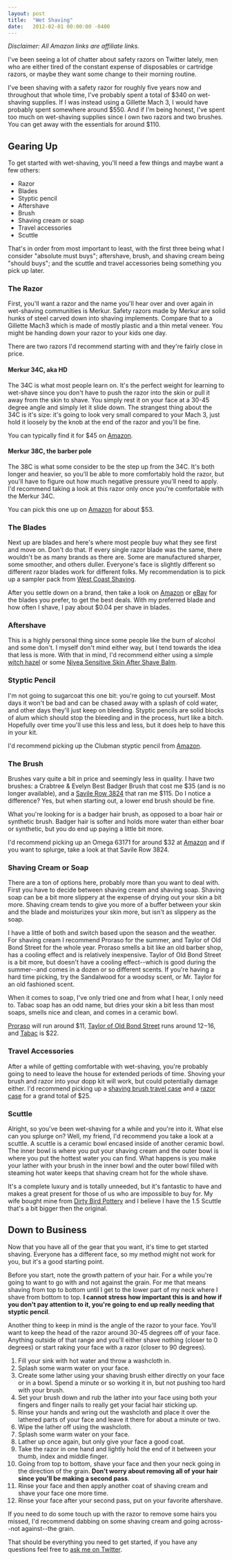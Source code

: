 ```yaml
---
layout: post
title:  "Wet Shaving"
date:   2012-02-01 00:00:00 -0400
---
```

_Disclaimer: All Amazon links are affiliate links._

I've been seeing a lot of chatter about safety razors on Twitter lately, men who are either tired of the constant expense of disposables or cartridge razors, or maybe they want some change to their morning routine.

I've been shaving with a safety razor for roughly five years now and throughout that whole time, I've probably spent a total of $340 on wet-shaving supplies. If I was instead using a Gillette Mach 3, I would have probably spent somewhere around $550. And if I'm being honest, I've spent too much on wet-shaving supplies since I own two razors and two brushes. You can get away with the essentials for around $110.

## Gearing Up

To get started with wet-shaving, you'll need a few things and maybe want a few others:

- Razor
- Blades
- Styptic pencil
- Aftershave
- Brush
- Shaving cream or soap
- Travel accessories
- Scuttle

That's in order from most important to least, with the first three being what I consider "absolute must buys"; aftershave, brush, and shaving cream being "should buys"; and the scuttle and travel accessories being something you pick up later.

### The Razor

First, you'll want a razor and the name you'll hear over and over again in wet-shaving communities is Merkur. Safety razors made by Merkur are solid hunks of steel carved down into shaving implements. Compare that to a Gillette Mach3 which is made of mostly plastic and a thin metal veneer. You might be handing down your razor to your kids one day.

There are two razors I'd recommend starting with and they're fairly close in price.

#### Merkur 34C, aka HD

The 34C is what most people learn on. It's the perfect weight for learning to wet-shave since you don't have to push the razor into the skin or pull it away from the skin to shave. You simply rest it on your face at a 30-45 degree angle and simply let it slide down. The strangest thing about the 34C is it's size: it's going to look very small compared to your Mach 3, just hold it loosely by the knob at the end of the razor and you'll be fine.

You can typically find it for $45 on [Amazon](http://www.amazon.com/gp/product/B001LYAQ9E/ref=as_li_ss_tl?ie=UTF8&tag=wesslife-20&linkCode=as2&camp=1789&creative=390957&creativeASIN=B001LYAQ9E).

#### Merkur 38C, the barber pole

The 38C is what some consider to be the step up from the 34C. It's both longer and heavier, so you'll be able to more comfortably hold the razor, but you'll have to figure out how much negative pressure you'll need to apply. I'd recommend taking a look at this razor only once you're comfortable with the Merkur 34C.

You can pick this one up on [Amazon](http://www.amazon.com/gp/product/B000RJUZMW/ref=as_li_ss_tl?ie=UTF8&tag=wesslife-20&linkCode=as2&camp=1789&creative=390957&creativeASIN=B000RJUZMW) for about $53.

### The Blades

Next up are blades and here's where most people buy what they see first and move on. Don't do that. If every single razor blade was the same, there wouldn't be as many brands as there are. Some are manufactured sharper, some smoother, and others duller. Everyone's face is slightly different so different razor blades work for different folks. My recommendation is to pick up a sampler pack from [West Coast Shaving](http://www.westcoastshaving.com/Sample-Packs_c_1.html).

After you settle down on a brand, then take a look on [Amazon](http://www.amazon.com/mn/search/?_encoding=UTF8&x=0&tag=wesslife-20&linkCode=ur2&y=0&camp=1789&creative=390957&field-keywords=razor%20blade%20sampler&url=search-alias%3Dhpc#/ref=nb_sb_noss_1?url=search-alias=hpc) or [eBay](http://www.ebay.com/sch/i.html?_nkw=personna+razor+blade+israeli&_sacat=0&_odkw=blue+personna+razor+blade+israeli&_osacat=0&_trksid=p3286.c0.m270.l1313) for the blades you prefer, to get the best deals. With my preferred blade and how often I shave, I pay about $0.04 per shave in blades.

### Aftershave

This is a highly personal thing since some people like the burn of alcohol and some don't. I myself don't mind either way, but I tend towards the idea that less is more. With that in mind, I'd recommend either using a simple [witch hazel](http://www.amazon.com/gp/product/B000S823S6/ref=as_li_ss_tl?ie=UTF8&tag=wesslife-20&linkCode=as2&camp=1789&creative=390957&creativeASIN=B000S823S6) or some [Nivea Sensitive Skin After Shave Balm](http://www.amazon.com/gp/product/B000GCQC6S/ref=as_li_ss_tl?ie=UTF8&tag=wesslife-20&linkCode=as2&camp=1789&creative=390957&creativeASIN=B000GCQC6S).

### Styptic Pencil

I'm not going to sugarcoat this one bit: you're going to cut yourself. Most days it won't be bad and can be chased away with a splash of cold water, and other days they'll just keep on bleeding. Styptic pencils are solid blocks of alum which should stop the bleeding and in the process, hurt like a bitch. Hopefully over time you'll use this less and less, but it does help to have this in your kit.

I'd recommend picking up the Clubman styptic pencil from [Amazon](http://www.amazon.com/gp/product/B000QM9KQW/ref=as_li_ss_tl?ie=UTF8&tag=wesslife-20&linkCode=as2&camp=1789&creative=390957&creativeASIN=B000QM9KQW).

### The Brush

Brushes vary quite a bit in price and seemingly less in quality. I have two brushes: a Crabtree & Evelyn Best Badger Brush that cost me $35 (and is no longer available), and a [Savile Row 3824](http://www.qedusa.com/savile-savile-3824-silvertip-badger-24mm-knot-p-137.html) that ran me $115. Do I notice a difference? Yes, but when starting out, a lower end brush should be fine.

What you're looking for is a badger hair brush, as opposed to a boar hair or synthetic brush. Badger hair is softer and holds more water than either boar or synthetic, but you do end up paying a little bit more.

I'd recommend picking up an Omega 63171 for around $32 at [Amazon](http://www.amazon.com/gp/product/B000JMFELY/ref=as_li_ss_tl?ie=UTF8&tag=wesslife-20&linkCode=as2&camp=1789&creative=390957&creativeASIN=B000JMFELY) and if you want to splurge, take a look at that Savile Row 3824.

### Shaving Cream or Soap

There are a ton of options here, probably more than you want to deal with. First you have to decide between shaving cream and shaving soap. Shaving soap can be a bit more slippery at the expense of drying out your skin a bit more. Shaving cream tends to give you more of a buffer between your skin and the blade and moisturizes your skin more, but isn't as slippery as the soap.

I have a little of both and switch based upon the season and the weather. For shaving cream I recommend Proraso for the summer, and Taylor of Old Bond Street for the whole year. Proraso smells a bit like an old barber shop, has a cooling effect and is relatively inexpensive. Taylor of Old Bond Street is a bit more, but doesn't have a cooling effect--which is good during the summer--and comes in a dozen or so different scents. If you're having a hard time picking, try the Sandalwood for a woodsy scent, or Mr. Taylor for an old fashioned scent.

When it comes to soap, I've only tried one and from what I hear, I only need to. Tabac soap has an odd name, but dries your skin a bit less than most soaps, smells nice and clean, and comes in a ceramic bowl.

[Proraso](http://www.amazon.com/gp/product/B000RI8BZQ/ref=as_li_ss_tl?ie=UTF8&tag=wesslife-20&linkCode=as2&camp=1789&creative=390957&creativeASIN=B000RI8BZQ) will run around $11, [Taylor of Old Bond Street](http://www.amazon.com/gp/product/B002QG259K/ref=as_li_ss_tl?ie=UTF8&tag=wesslife-20&linkCode=as2&camp=1789&creative=390957&creativeASIN=B002QG259K) runs around $12-$16, and [Tabac](http://www.amazon.com/gp/product/B000GHYXG4/ref=as_li_ss_tl?ie=UTF8&tag=wesslife-20&linkCode=as2&camp=1789&creative=390957&creativeASIN=B000GHYXG4) is $22.

### Travel Accessories

After a while of getting comfortable with wet-shaving, you're probably going to need to leave the house for extended periods of time. Shoving your brush and razor into your dopp kit will work, but could potentially damage either. I'd recommend picking up a [shaving brush travel case](http://www.amazon.com/gp/product/B0036BF97Y/ref=as_li_ss_tl?ie=UTF8&tag=wesslife-20&linkCode=as2&camp=1789&creative=390957&creativeASIN=B0036BF97Y) and a [razor case](http://www.amazon.com/gp/product/B001O8NCI4/ref=as_li_ss_tl?ie=UTF8&tag=wesslife-20&linkCode=as2&camp=1789&creative=390957&creativeASIN=B001O8NCI4) for a grand total of $25.

### Scuttle

Alright, so you've been wet-shaving for a while and you're into it. What else can you splurge on? Well, my friend, I'd recommend you take a look at a scuttle. A scuttle is a ceramic bowl encased inside of another ceramic bowl. The inner bowl is where you put your shaving cream and the outer bowl is where you put the hottest water you can find. What happens is you make your lather with your brush in the inner bowl and the outer bowl filled with steaming hot water keeps that shaving cream hot for the whole shave.

It's a complete luxury and is totally unneeded, but it's fantastic to have and makes a great present for those of us who are impossible to buy for. My wife bought mine from [Dirty Bird Pottery](http://www.dirtybirdpottery.com/shavinggear.html) and I believe I have the 1.5 Scuttle that's a bit bigger then the original.

## Down to Business

Now that you have all of the gear that you want, it's time to get started shaving. Everyone has a different face, so my method might not work for you, but it's a good starting point.

Before you start, note the growth pattern of your hair. For a while you're going to want to go with and not against the grain. For me that means shaving from top to bottom until I get to the lower part of my neck where I shave from bottom to top. **I cannot stress how important this is and how if you don't pay attention to it, you're going to end up really needing that styptic pencil**.

Another thing to keep in mind is the angle of the razor to your face. You'll want to keep the head of the razor around 30-45 degrees off of your face. Anything outside of that range and you'll either shave nothing (closer to 0 degrees) or start raking your face with a razor (closer to 90 degrees).

1. Fill your sink with hot water and throw a washcloth in.
2. Splash some warm water on your face.
3. Create some lather using your shaving brush either directly on your face or in a bowl. Spend a minute or so working it in, but not pushing too hard with your brush.
4. Set your brush down and rub the lather into your face using both your fingers and finger nails to really get your facial hair sticking up.
5. Rinse your hands and wring out the washcloth and place it over the lathered parts of your face and leave it there for about a minute or two.
6. Wipe the lather off using the washcloth.
7. Splash some warm water on your face.
8. Lather up once again, but only give your face a good coat.
9. Take the razor in one hand and lightly hold the end of it between your thumb, index and middle finger.
10. Going from top to bottom, shave your face and then your neck going in the direction of the grain. **Don't worry about removing all of your hair since you'll be making a second pass**.
11. Rinse your face and then apply another coat of shaving cream and shave your face one more time.
12. Rinse your face after your second pass, put on your favorite aftershave.

If you need to do some touch up with the razor to remove some hairs you missed, I'd recommend dabbing on some shaving cream and going across--not against--the grain.

That should be everything you need to get started, if you have any questions feel free to [ask me on Twitter](http://twitter.com/wesbaker).
